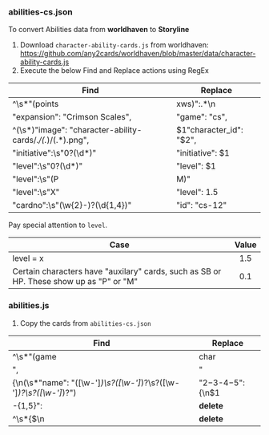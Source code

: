 ### abilities-cs.json
To convert Abilities data from **worldhaven** to **Storyline**

1. Download `character-ability-cards.js` from worldhaven: https://github.com/any2cards/worldhaven/blob/master/data/character-ability-cards.js
2. Execute the below Find and Replace actions using RegEx

| Find | Replace |
| --- | --- |
| ^\s*"(points|xws)":.*\n               | **delete**          |
| "expansion": "Crimson Scales",        | "game": "cs",       |
| ^(\s*)"image": "character-ability-cards/.*/(.*)/(.*)\.png",   | $1"character_id": "$2",   |
| "initiative":\s"0?(\d*)"              | "initiative": $1    |
| "level":\s"0?(\d*)"                   | "level": $1         |
| "level":\s"(P|M)"                     | "level": 0.1        |
| "level":\s"X"                         | "level": 1.5        |
| "cardno":\s"(\w{2}-)?(\d{1,4})"       | "id": "cs-$1$2"     |

Pay special attention to `level`.

| Case      | Value |
| ---       | :-: |
| level = x | 1.5 |
| Certain characters have "auxilary" cards, such as SB or HP. These show up as "P" or "M" | 0.1 |


### abilities.js

1. Copy the cards from `abilities-cs.json`

| Find | Replace |
| --- | --- |
| ^\s*"(game|char|level|init|id).*\n    | **delete**    |
| ",                                    | "             |
| \{\n(\s*"name": "([\w\-']*)\s?([\w\-']*)?\s?([\w\-']*)?\s?([\w\-']*)?")                  | "$2-$3-$4-$5": {\n$1     |
| -{1,5}":                              | **delete**    |
| ^\s*\{$\n                             | **delete**    |